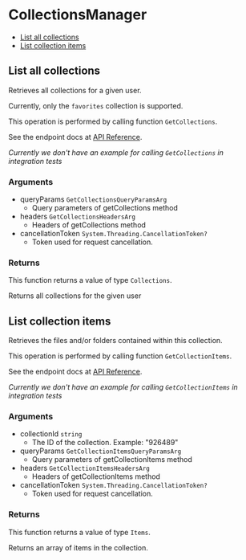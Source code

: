 # CollectionsManager


- [List all collections](#list-all-collections)
- [List collection items](#list-collection-items)

## List all collections

Retrieves all collections for a given user.

Currently, only the `favorites` collection
is supported.

This operation is performed by calling function `GetCollections`.

See the endpoint docs at
[API Reference](https://developer.box.com/reference/get-collections/).

*Currently we don't have an example for calling `GetCollections` in integration tests*

### Arguments

- queryParams `GetCollectionsQueryParamsArg`
  - Query parameters of getCollections method
- headers `GetCollectionsHeadersArg`
  - Headers of getCollections method
- cancellationToken `System.Threading.CancellationToken?`
  - Token used for request cancellation.


### Returns

This function returns a value of type `Collections`.

Returns all collections for the given user


## List collection items

Retrieves the files and/or folders contained within
this collection.

This operation is performed by calling function `GetCollectionItems`.

See the endpoint docs at
[API Reference](https://developer.box.com/reference/get-collections-id-items/).

*Currently we don't have an example for calling `GetCollectionItems` in integration tests*

### Arguments

- collectionId `string`
  - The ID of the collection. Example: "926489"
- queryParams `GetCollectionItemsQueryParamsArg`
  - Query parameters of getCollectionItems method
- headers `GetCollectionItemsHeadersArg`
  - Headers of getCollectionItems method
- cancellationToken `System.Threading.CancellationToken?`
  - Token used for request cancellation.


### Returns

This function returns a value of type `Items`.

Returns an array of items in the collection.


